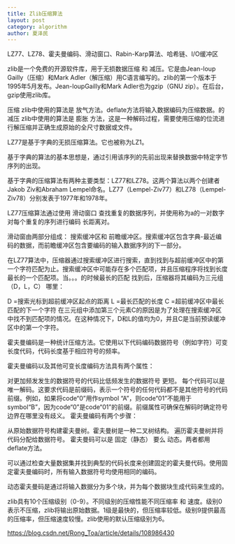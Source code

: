 ```yaml
---
title: Zlib压缩算法
layout: post
category: algorithm
author: 夏泽民
---
```

LZ77、LZ78、霍夫曼编码、滑动窗口、Rabin-Karp算法、哈希链、I/O缓冲区

zlib是一个免费的开源软件库，用于无损数据压缩 和 减压。它是由Jean-loup Gailly（压缩）和Mark Adler（解压缩）用C语言编写的。zlib的第一个版本于1995年5月发布。Jean-loupGailly和Mark Adler也为gzip（GNU zip）。在后台，gzip使用zlib库。

 压缩 zlib中使用的算法是 放气方法。deflate方法将输入数据编码为压缩数据。的减压 zlib中使用的算法是 膨胀 方法，这是一种解码过程，需要使用压缩的位流进行解压缩并正确生成原始的全尺寸数据或文件。
<!-- more -->

LZ77是基于字典的无损压缩算法。它也被称为LZ1。

基于字典的算法的基本思想是，通过引用该序列的先前出现来替换数据中特定字节序列的出现。

基于字典的压缩算法有两种主要类型：LZ77和LZ78。这两个算法以两个创建者Jakob Ziv和Abraham Lempel命名。LZ77（Lempel-Ziv77）和LZ78（Lempel-Ziv78）分别发表于1977年和1978年。

LZ77压缩算法通过使用 滑动窗口 查找重复的数据序列，并使用称为a的一对数字对每个重复的序列进行编码 长距离对。

滑动窗由两部分组成： 搜索缓冲区和 前瞻缓冲区。搜索缓冲区包含字典-最近编码的数据，而前瞻缓冲区包含要编码的输入数据序列的下一部分。

在LZ77算法中，压缩器通过搜索缓冲区进行搜索，直到找到与超前缓冲区中的第一个字符匹配为止。搜索缓冲区中可能存在多个匹配项，并且压缩程序将找到长度最长的一个匹配项。当。。。的时候最长的匹配 找到后，压缩器将其编码为三元组 （D，L，C） 哪里：

D =搜索光标到超前缓冲区起点的距离
L =最长匹配的长度
C =超前缓冲区中最长匹配的下一个字符
在三元组中添加第三个元素C的原因是为了处理在搜索缓冲区中找不到匹配项的情况。在这种情况下，D和L的值均为0，并且C是当前预读缓冲区中的第一个字符。


霍夫曼编码是一种统计压缩方法。它使用以下代码编码数据符号（例如字符）可变长度代码，代码长度基于相应符号的频率。

霍夫曼编码以及其他可变长度编码方法具有两个属性：

对更加频发发生的数据符号的代码比低频发生的数据符号 更短。
每个代码可以是 唯一解码。这要求代码是前缀码，表示一个符号的任何代码都不是其他符号的代码前缀。例如，如果将code“0”用作symbol “A”，则code“01”不能用于symbol“B”，因为code“0”是code“01”的前缀。前缀属性可确保在解码时确定符号边界在哪里没有歧义。
霍夫曼编码有两个步骤：

从原始数据符号构建霍夫曼树。霍夫曼树是一种二叉树结构。
遍历霍夫曼树并将代码分配给数据符号。
霍夫曼码可以是 固定（静态） 要么 动态。两者都用deflate方法。

可以通过检查大量数据集并找到典型的代码长度来创建固定的霍夫曼代码。使用固定霍夫曼编码时，所有输入数据符号均使用相同的编码。

动态霍夫曼码是通过将输入数据分为多个块，并为每个数据块生成代码来生成的。

zlib具有10个压缩级别（0-9）。不同级别的压缩性能不同压缩率 和 速度。级别0表示不压缩，zlib将输出原始数据。1级是最快的，但压缩率较低。级别9提供最高的压缩率，但压缩速度较慢。zlib使用的默认压缩级别为6。

https://blog.csdn.net/Rong_Toa/article/details/108986430

